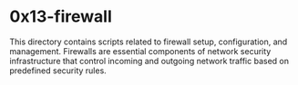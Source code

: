 # 0x13-firewall

This directory contains scripts related to firewall setup, configuration, and management. Firewalls are essential components of network security infrastructure that control incoming and outgoing network traffic based on predefined security rules.
